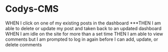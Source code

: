 # Codys-CMS
WHEN I click on one of my existing posts in the dashboard
***THEN I am able to delete or update my post and taken back to an updated dashboard
WHEN I am idle on the site for more than a set time
THEN I am able to view comments but I am prompted to log in again before I can add, update, or delete comments
